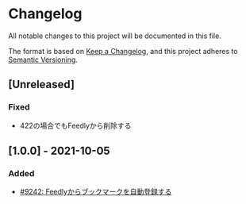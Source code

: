 # Changelog

All notable changes to this project will be documented in this file.

The format is based on [Keep a Changelog](https://keepachangelog.com/en/1.0.0/),
and this project adheres to [Semantic Versioning](https://semver.org/spec/v2.0.0.html).

## [Unreleased]
### Fixed
- 422の場合でもFeedlyから削除する

## [1.0.0] - 2021-10-05
### Added
- [#9242: Feedlyからブックマークを自動登録する](https://redmine.u6k.me/issues/9242)
